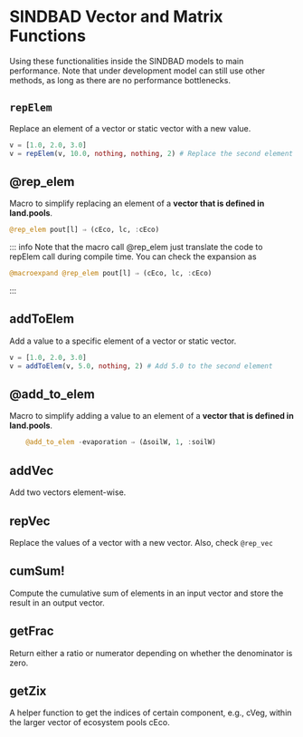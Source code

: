 # SINDBAD Vector and Matrix Functions

Using these functionalities inside the SINDBAD models to main performance. Note that under development model can still use other methods, as long as there are no performance bottlenecks.


## `repElem`

Replace an element of a vector or static vector with a new value.

```julia
v = [1.0, 2.0, 3.0]
v = repElem(v, 10.0, nothing, nothing, 2) # Replace the second element with 10.0
```

## @rep_elem
Macro to simplify replacing an element of a **vector that is defined in land.pools**.

```julia
@rep_elem pout[l] ⇒ (cEco, lc, :cEco)
```

::: info
Note that the macro call @rep_elem just translate the code to repElem call during compile time. You can check the expansion as

```julia
@macroexpand @rep_elem pout[l] ⇒ (cEco, lc, :cEco)
```
:::

## addToElem
Add a value to a specific element of a vector or static vector.

```julia
v = [1.0, 2.0, 3.0]
v = addToElem(v, 5.0, nothing, 2) # Add 5.0 to the second element
```

## @add_to_elem
Macro to simplify adding a value to an element of a **vector that is defined in land.pools**.

```julia
    @add_to_elem -evaporation ⇒ (ΔsoilW, 1, :soilW)
```

## addVec

Add two vectors element-wise.

## repVec
Replace the values of a vector with a new vector. Also, check `@rep_vec`

## cumSum!
Compute the cumulative sum of elements in an input vector and store the result in an output vector.

## getFrac
Return either a ratio or numerator depending on whether the denominator is zero.

## getZix
A helper function to get the indices of certain component, e.g., cVeg, within the larger vector of ecosystem pools cEco.
